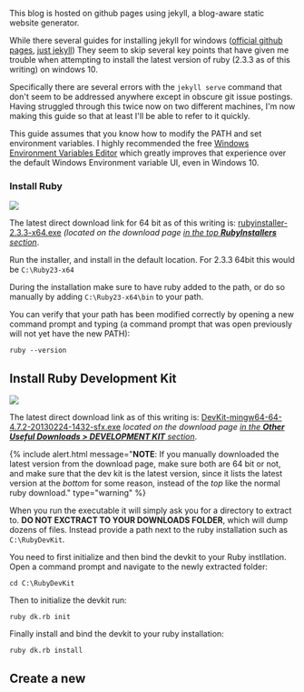 This blog is hosted on github pages using jekyll, a blog-aware static website generator.

While there several guides for installing jekyll for windows ([official github pages](https://help.github.com/articles/setting-up-your-github-pages-site-locally-with-jekyll/), [just jekyll](http://jekyll-windows.juthilo.com)) They seem to skip several key points that have given me trouble when attempting to install the latest version of ruby (2.3.3 as of this writing) on windows 10.

Specifically there are several errors with the `jekyll serve` command that don't seem to be addressed anywhere except in obscure git issue postings. Having struggled through this twice now on two different machines, I'm now making this guide so that at least I'll be able to refer to it quickly.

This guide assumes that you know how to modify the PATH and set environment variables. I highly recommended the free [Windows Environment Variables Editor](http://eveditor.com/) which greatly improves that experience over the default Windows Environment variable UI, even in Windows 10.


### Install Ruby

![](https://i.imgur.com/oRqtG1N.png)

The latest direct download link for 64 bit as of this writing is: [rubyinstaller-2.3.3-x64.exe](https://dl.bintray.com/oneclick/rubyinstaller/rubyinstaller-2.3.3-x64.exe) *(located on the download page [in the top **RubyInstallers** section](http://rubyinstaller.org/downloads/)*.

Run the installer, and install in the default location. For 2.3.3 64bit this would be `C:\Ruby23-x64`

During the installation make sure to have ruby added to the path, or do so manually by adding `C:\Ruby23-x64\bin` to your path.

You can verify that your path has been modified correctly by opening a new command prompt and typing (a command prompt that was open previously will not yet have the new PATH):

````
ruby --version
````


## Install Ruby Development Kit
![](https://i.imgur.com/iRX53qj.png)

The latest direct download link as of this writing is: [DevKit-mingw64-64-4.7.2-20130224-1432-sfx.exe](https://dl.bintray.com/oneclick/rubyinstaller/DevKit-mingw64-64-4.7.2-20130224-1432-sfx.exe) *located on the download page [in the **Other Useful Downloads > DEVELOPMENT KIT** section](http://rubyinstaller.org/downloads/)*.

{% include alert.html message="**NOTE**: If you manually downloaded the latest version from the download page, make sure both are 64 bit or not, and make sure that the dev kit is the latest version, since it lists the latest version at the *bottom* for some reason, instead of the *top* like the normal ruby download." type="warning" %}

When you run the executable it will simply ask you for a directory to extract to. **DO NOT EXCTRACT TO YOUR DOWNLOADS FOLDER**, which will dump dozens of files. Instead provide a path next to the ruby installation such as `C:\RubyDevKit`.

You need to first initialize and then bind the devkit to your Ruby instllation. Open a command prompt and navigate to the newly extracted folder:

````
cd C:\RubyDevKit
````

Then to initialize the devkit run:

````
ruby dk.rb init
````

Finally install and bind the devkit to your ruby installation:

````
ruby dk.rb install
````


## Create a new 
